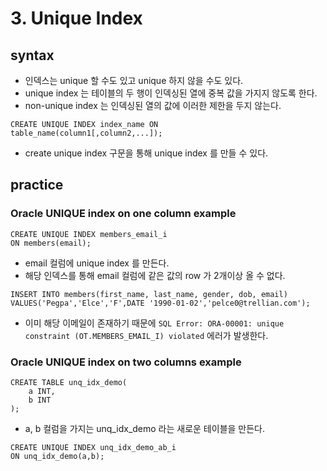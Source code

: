 # 3. Unique Index
## syntax
- 인덱스는 unique 할 수도 있고 unique 하지 않을 수도 있다.
- unique index 는 테이블의 두 행이 인덱싱된 열에 중복 값을 가지지 않도록 한다.
- non-unique index  는 인덱싱된 열의 값에 이러한 제한을 두지 않는다.

```oracle-sql
CREATE UNIQUE INDEX index_name ON 
table_name(column1[,column2,...]);
```
- create unique index 구문을 통해 unique index 를 만들 수 있다.

## practice
### Oracle UNIQUE index on one column example
```oracle-sql
CREATE UNIQUE INDEX members_email_i
ON members(email);
```
- email 컬럼에 unique index 를 만든다.
- 해당 인덱스를 통해 email 컬럼에 같은 값의 row 가 2개이상 올 수 없다.
```oracle-sql
INSERT INTO members(first_name, last_name, gender, dob, email)
VALUES('Pegpa','Elce','F',DATE '1990-01-02','pelce0@trellian.com');
```
- 이미 해당 이메일이 존재하기 때문에 `SQL Error: ORA-00001: unique constraint (OT.MEMBERS_EMAIL_I) violated` 에러가 발생한다.

### Oracle UNIQUE index on two columns example
```oracle-sql
CREATE TABLE unq_idx_demo(
    a INT,
    b INT
);   
```
- a, b 컬럼을 가지는 unq_idx_demo 라는 새로운 테이블을 만든다.

```oracle-sql
CREATE UNIQUE INDEX unq_idx_demo_ab_i
ON unq_idx_demo(a,b);
```


